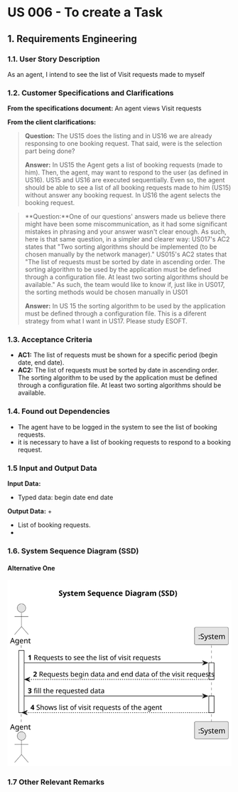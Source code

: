 # US 006 - To create a Task 

## 1. Requirements Engineering


### 1.1. User Story Description


As an agent, I intend to see the list of Visit requests made to myself

### 1.2. Customer Specifications and Clarifications 


**From the specifications document:**
An agent views Visit requests

**From the client clarifications:**

> **Question:** The US15 does the listing and in US16 we are already responsing to one booking request. That said, were is the selection part being done?
> 
> **Answer:** In US15 the Agent gets a list of booking requests (made to him). Then, the agent, may want to respond to 
> the user (as defined in US16). US15 and US16 are executed sequentially. Even so, the agent should be able to see a list
> of all booking requests made to him (US15) without answer any booking request. In US16 the agent selects the booking request.



> **Question:**One of our questions' answers made us believe there might have been some miscommunication, as it had some significant
> mistakes in phrasing and your answer wasn't clear enough. As such, here is that same question, in a simpler and clearer way:
>US017's AC2 states that "Two sorting algorithms should be implemented (to be chosen manually by the network manager)."
>US015's AC2 states that "The list of requests must be sorted by date in ascending order. The sorting algorithm to be used 
> by the application must be defined through a configuration file. At least two sorting algorithms should be available."
>As such, the team would like to know if, just like in US017, the sorting methods would be chosen manually in US01
> 
> **Answer:** In US 15 the sorting algorithm to be used by the application must be defined through a configuration file.
> This is a diferent strategy from what I want in US17. Please study ESOFT.

 
### 1.3. Acceptance Criteria

* **AC1:** The list of requests must be shown for a specific period (begin date, end date).
* **AC2:** The list of requests must be sorted by date in ascending order. The sorting algorithm to be used by the application must be defined through a configuration file. At least two sorting algorithms should be available.

### 1.4. Found out Dependencies

* The agent have to be logged in the system to see the list of booking requests.
* it is necessary to have a list of booking requests to respond to a booking request.

### 1.5 Input and Output Data


**Input Data:**

* Typed data:
  begin date
  end date



**Output Data:**
+
* List of booking requests.
* 
### 1.6. System Sequence Diagram (SSD)

#### Alternative One

![Sequence Diagram- Alternative One](svg/us015-Sequence-diagram-alternative-one.svg)



### 1.7 Other Relevant Remarks
